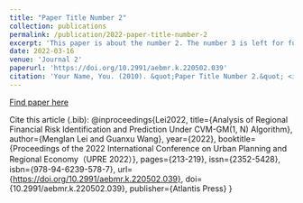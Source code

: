 ```yaml
---
title: "Paper Title Number 2"
collection: publications
permalink: /publication/2022-paper-title-number-2
excerpt: 'This paper is about the number 2. The number 3 is left for future work.'
date: 2022-03-16
venue: 'Journal 2'
paperurl: 'https://doi.org/10.2991/aebmr.k.220502.039'
citation: 'Your Name, You. (2010). &quot;Paper Title Number 2.&quot; <i>Journal 1</i>. 1(2).'
---
```


[Find paper here](https://doi.org/10.2991/aebmr.k.220502.039)

Cite this article (.bib):
@inproceedings{Lei2022,
  title={Analysis of Regional Financial Risk Identification and Prediction Under CVM-GM(1, N) Algorithm},
  author={MengIan Lei and Guanxu Wang},
  year={2022},
  booktitle={Proceedings of the 2022 International Conference on Urban Planning and Regional Economy（UPRE 2022）},
  pages={213-219},
  issn={2352-5428},
  isbn={978-94-6239-578-7},
  url={https://doi.org/10.2991/aebmr.k.220502.039},
  doi={10.2991/aebmr.k.220502.039},
  publisher={Atlantis Press}
}
